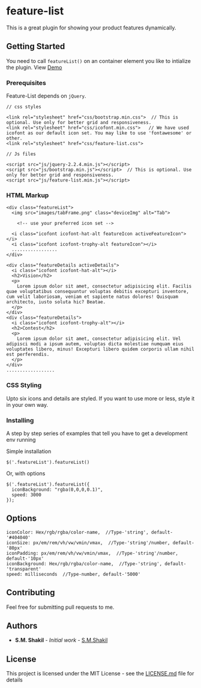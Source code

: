 # feature-list
This is a great plugin for showing your product features dynamically.

## Getting Started

You need to call `featureList()` on an container element you like to intialize the plugin.
View [Demo](https://smshakil.github.io/feature-list/)

### Prerequisites

Feature-List depends on `jQuery`.

```
// css styles

<link rel="stylesheet" href="css/bootstrap.min.css">  // This is optional. Use only for better grid and responsiveness.
<link rel="stylesheet" href="css/icofont.min.css">   // We have used icofont as our default icon set. You may like to use 'fontawesome' or other.
<link rel="stylesheet" href="css/feature-list.css">

// Js files

<script src="js/jquery-2.2.4.min.js"></script>
<script src="js/bootstrap.min.js"></script>  // This is optional. Use only for better grid and responsiveness.
<script src="js/feature-list.min.js"></script>
```

### HTML Markup

```
<div class="featureList">
  <img src="images/tabFrame.png" class="deviceImg" alt="Tab">
  
    <!-- use your preferred icon set -->
    
  <i class="icofont icofont-hat-alt featureIcon activeFeatureIcon"></i>
  <i class="icofont icofont-trophy-alt featureIcon"></i>
  .................
</div>
```
```
<div class="featureDetails activeDetails">
  <i class="icofont icofont-hat-alt"></i>
  <h2>Vision</h2>
  <p>
    Lorem ipsum dolor sit amet, consectetur adipisicing elit. Facilis quae voluptatibus consequuntur voluptas debitis excepturi inventore, cum velit laboriosam, veniam et sapiente natus dolores! Quisquam architecto, iusto soluta hic? Beatae.
  </p>
</div>
<div class="featureDetails">
  <i class="icofont icofont-trophy-alt"></i>
  <h2>Contest</h2>
  <p>
    Lorem ipsum dolor sit amet, consectetur adipisicing elit. Vel adipisci modi a ipsum autem, voluptas dicta molestiae numquam eius voluptates libero, minus! Excepturi libero quidem corporis ullam nihil est perferendis.
  </p>
</div>
..................
```

### CSS Styling

Upto six icons and details are styled. If you want to use more or less, style it in your own way.


### Installing

A step by step series of examples that tell you have to get a development env running

Simple installation

```
$('.featureList').featureList()
```

Or, with options

```
$('.featureList').featureList({
  iconBackground: "rgba(0,0,0,0.1)",
  speed: 3000
});
```


## Options

```
iconColor: Hex/rgb/rgba/color-name,  //Type-'string', default-'#404040'
iconSize: px/em/rem/vh/vw/vmin/vmax,  //Type-'string'/number, default-'80px'
iconPadding: px/em/rem/vh/vw/vmin/vmax,  //Type-'string'/number, default-'10px'
iconBackground: Hex/rgb/rgba/color-name,  //Type-'string', default-'transparent'
speed: milliseconds  //Type-number, default-'5000'
```


## Contributing

Feel free for submitting pull requests to me.

## Authors

* **S.M. Shakil** - *Initial work* - [S.M.Shakil](https://github.com/smShakil)

## License

This project is licensed under the MIT License - see the [LICENSE.md](LICENSE.md) file for details
